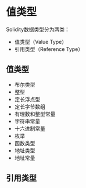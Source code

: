 # 值类型

Solidity数据类型分为两类：
- 值类型（Value Type）
- 引用类型（Reference Type）

## 值类型
- 布尔类型
- 整型
- 定长浮点型
- 定长字节数组
- 有理数和整型常量
- 字符串常量
- 十六进制常量
- 枚举
- 函数类型
- 地址类型
- 地址常量

## 引用类型
